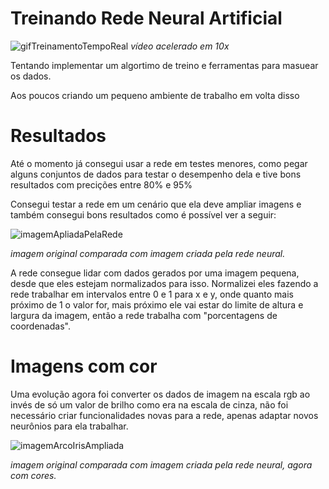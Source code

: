 # Treinando Rede Neural Artificial

![gifTreinamentoTempoReal](https://github.com/thag0/Treinando-Rede-Neural-Artificial/assets/91092364/6f06f83b-e4cd-46d5-b323-5d4e263da568)
*vídeo acelerado em 10x*

Tentando implementar um algortimo de treino e ferramentas para masuear os dados.

Aos poucos criando um pequeno ambiente de trabalho em volta disso

# Resultados

Até o momento já consegui usar a rede em testes menores, como pegar alguns conjuntos de dados para testar o desempenho dela e tive bons resultados com precições
entre 80% e 95%

Consegui testar a rede em um cenário que ela deve ampliar imagens e também consegui bons resultados como é possível ver a seguir:

![imagemApliadaPelaRede](https://github.com/thag0/Treinando-Rede-Neural-Artificial/assets/91092364/8610fd77-b739-4a5d-a976-085eddaf8a15)

*imagem original comparada com imagem criada pela rede neural.*

A rede consegue lidar com dados gerados por uma imagem pequena, desde que eles estejam normalizados para isso. Normalizei eles fazendo a rede trabalhar em intervalos entre
0 e 1 para x e y, onde quanto mais próximo de 1 o valor for, mais próximo ele vai estar do limite de altura e largura da imagem, então a rede trabalha com "porcentagens de coordenadas".

# Imagens com cor

Uma evolução agora foi converter os dados de imagem na escala rgb ao invés de só um valor de brilho como era na escala de cinza, não foi necessário criar funcionalidades novas para a rede, apenas adaptar novos neurônios para ela trabalhar.

![imagemArcoIrisAmpliada](https://github.com/thag0/Treinando-Rede-Neural-Artificial/assets/91092364/66028643-dba6-4f46-a711-e561eb0c7515)

*imagem original comparada com imagem criada pela rede neural, agora com cores.*
